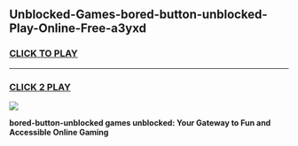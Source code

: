 
## Unblocked-Games-bored-button-unblocked-Play-Online-Free-a3yxd
<h3>
<a href="https://premium76.site?title=bored-button-unblocked&ref=26A">CLICK TO PLAY</a></h3>
<hr>

<h3>
<a href="https://premium76.site?title=bored-button-unblocked&ref=26A">CLICK 2 PLAY</a>
  
</h3>

<a href="https://premium76.site?title=bored-button-unblocked&ref=26A"><img src="https://clearcache.store/games.png"></a>


**bored-button-unblocked games unblocked: Your Gateway to Fun and Accessible Online Gaming**
